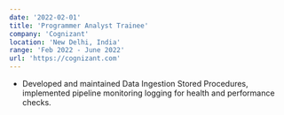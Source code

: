 ```yaml
---
date: '2022-02-01'
title: 'Programmer Analyst Trainee'
company: 'Cognizant'
location: 'New Delhi, India'
range: 'Feb 2022 - June 2022'
url: 'https://cognizant.com'
---
```


- Developed and maintained Data Ingestion Stored Procedures, implemented pipeline monitoring logging for health and performance checks.
